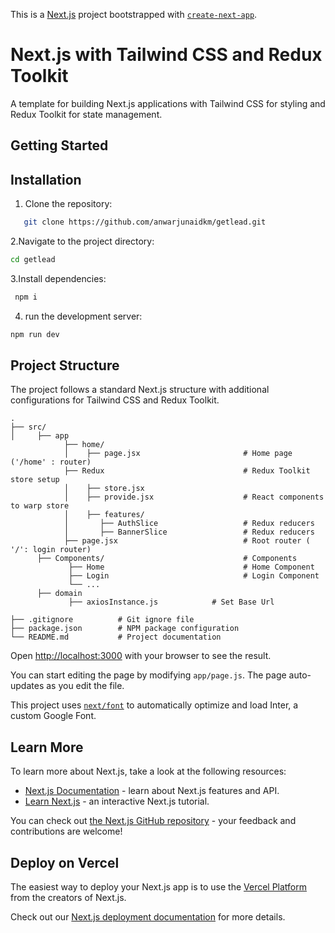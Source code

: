 This is a [Next.js](https://nextjs.org/) project bootstrapped with [`create-next-app`](https://github.com/vercel/next.js/tree/canary/packages/create-next-app).

# Next.js with Tailwind CSS and Redux Toolkit
A template for building Next.js applications with Tailwind CSS for styling and Redux Toolkit for state management.

## Getting Started

## Installation

1. Clone the repository:
```bash
   git clone https://github.com/anwarjunaidkm/getlead.git
```
2.Navigate to the project directory:

```bash
cd getlead
```

3.Install dependencies:

```bash
 npm i
 ```



4. run the development server:

```bash
npm run dev
```

## Project Structure

The project follows a standard Next.js structure with additional configurations for Tailwind CSS and Redux Toolkit.

```plaintext
.
├── src/
│     ├── app
            ├── home/                 
            │    ├── page.jsx                       # Home page ('/home' : router)
            ├── Redux                               # Redux Toolkit store setup
            │    ├── store.jsx      
            │    ├── provide.jsx                    # React components to warp store
            │    ├── features/
            │       ├── AuthSlice                   # Redux reducers
            │       ├── BannerSlice                 # Redux reducers
            ├── page.jsx                            # Root router ( '/': login router)
      ├── Components/                               # Components
             ├── Home                               # Home Component
             ├── Login                              # Login Component
             └── ...
      ├── domain
             ├── axiosInstance.js            # Set Base Url

├── .gitignore          # Git ignore file
├── package.json        # NPM package configuration
└── README.md           # Project documentation
```

Open [http://localhost:3000](http://localhost:3000) with your browser to see the result.

You can start editing the page by modifying `app/page.js`. The page auto-updates as you edit the file.

This project uses [`next/font`](https://nextjs.org/docs/basic-features/font-optimization) to automatically optimize and load Inter, a custom Google Font.

## Learn More

To learn more about Next.js, take a look at the following resources:

- [Next.js Documentation](https://nextjs.org/docs) - learn about Next.js features and API.
- [Learn Next.js](https://nextjs.org/learn) - an interactive Next.js tutorial.

You can check out [the Next.js GitHub repository](https://github.com/vercel/next.js/) - your feedback and contributions are welcome!

## Deploy on Vercel

The easiest way to deploy your Next.js app is to use the [Vercel Platform](https://vercel.com/new?utm_medium=default-template&filter=next.js&utm_source=create-next-app&utm_campaign=create-next-app-readme) from the creators of Next.js.

Check out our [Next.js deployment documentation](https://nextjs.org/docs/deployment) for more details.
